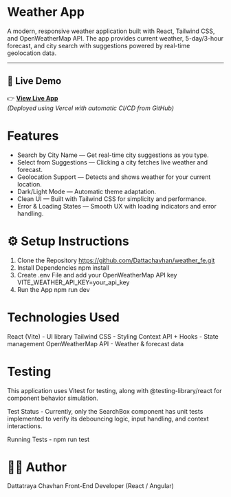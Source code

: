 # Weather App

A modern, responsive weather application built with React, Tailwind CSS, and OpenWeatherMap API.
The app provides current weather, 5-day/3-hour forecast, and city search with suggestions powered by real-time geolocation data.

---

## 🚀 Live Demo

👉 **[View Live App](https://weatherapp-sigma-ecru-63.vercel.app/)**  
_(Deployed using Vercel with automatic CI/CD from GitHub)_

# Features

- Search by City Name — Get real-time city suggestions as you type.
- Select from Suggestions — Clicking a city fetches live weather and forecast.
- Geolocation Support — Detects and shows weather for your current location.
- Dark/Light Mode — Automatic theme adaptation.
- Clean UI — Built with Tailwind CSS for simplicity and performance.
- Error & Loading States — Smooth UX with loading indicators and error handling.

# ⚙️ Setup Instructions

1. Clone the Repository
   https://github.com/Dattachavhan/weather_fe.git
2. Install Dependencies
   npm install
3. Create .env File and add your OpenWeatherMap API key
   VITE_WEATHER_API_KEY=your_api_key
4. Run the App
   npm run dev

# Technologies Used

React (Vite) - UI library
Tailwind CSS - Styling
Context API + Hooks - State management
OpenWeatherMap API - Weather & forecast data

# Testing

This application uses Vitest for testing, along with @testing-library/react for component behavior simulation.

Test Status - Currently, only the SearchBox component has unit tests implemented to verify its debouncing logic, input handling, and context interactions.

Running Tests - npm run test

# 👨‍💻 Author

Dattatraya Chavhan
Front-End Developer (React / Angular)
